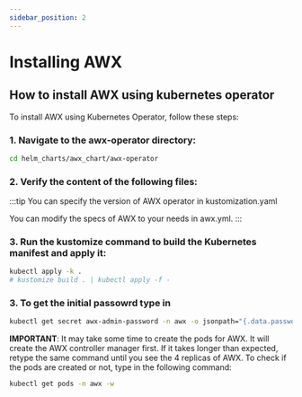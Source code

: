 ```yaml
---
sidebar_position: 2
---
```

# Installing AWX
## How to install AWX using kubernetes operator
To install AWX using Kubernetes Operator, follow these steps:

### 1. Navigate to the awx-operator directory:

```bash
cd helm_charts/awx_chart/awx-operator
```

### 2. Verify the content of the following files:

:::tip
You can specify the version of AWX operator in kustomization.yaml

You can modify the specs of AWX to your needs in awx.yml.
:::




### 3. Run the kustomize command to build the Kubernetes manifest and apply it:
```bash
kubectl apply -k .
# kustomize build . | kubectl apply -f -
```
### 3. To get the initial passowrd type in 

```bash
kubectl get secret awx-admin-password -n awx -o jsonpath="{.data.password}" | base64 --decode ; echo
```

**IMPORTANT**: It may take some time to create the pods for AWX. It will create the AWX controller manager first. If it takes longer than expected, retype the same command until you see the 4 replicas of AWX. To check if the pods are created or not, type in the following command:
```bash
kubectl get pods -n awx -w
```
